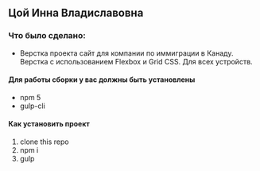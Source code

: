 ## Цой Инна Владиславовна

### Что было сделано:
* Верстка проекта сайт для компании по иммиграции в Канаду. Верстка с использованием Flexbox и Grid CSS. Для всех устройств.

#### Для работы сборки у вас должны быть установлены
* npm 5
* gulp-cli

#### Как установить проект
1. clone this repo
2. npm i
3. gulp
